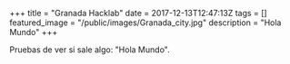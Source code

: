 +++
title =  "Granada Hacklab"
date = 2017-12-13T12:47:13Z
tags = []
featured_image = "/public/images/Granada_city.jpg"
description = "Hola Mundo"
+++

Pruebas de ver si sale algo: "Hola Mundo".
